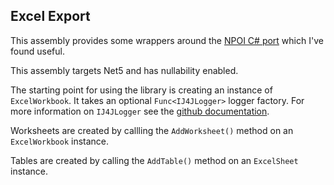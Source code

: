 ## Excel Export
This assembly provides some wrappers around the [NPOI C# port](https://github.com/nissl-lab/npoi)
which I've found useful.

This assembly targets Net5 and has nullability enabled.

The starting point for using the library is creating an instance of 
`ExcelWorkbook`. It takes an optional `Func<IJ4JLogger>` logger
factory. For more information on `IJ4JLogger` see the 
[github documentation](https://github.com/markolbert/J4JLogging).

Worksheets are created by callling the `AddWorksheet()` method on an
`ExcelWorkbook` instance.

Tables are created by calling the `AddTable()` method on an `ExcelSheet`
instance.


